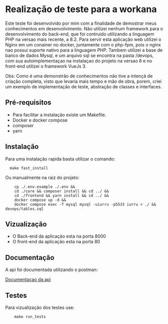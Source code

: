 
# Realização  de teste para a workana

Este teste foi desenvolvido por mim com a finalidade de demostrar meus conhecimentos em desenvolvimento.
Não utilizei nenhum framework para o desenvolvimento do back-end, que foi contruido utilizando a linguagem PHP na versao mais recente, a 8.2. Para servir esta aplicação web utilizei o Nginx em um conainer no docker, juntamente com o php-fpm, pois o nginx nao possui suporte nativo para a linguagem PHP.
Tambem utilizei a base de banco de dados Mysql, e um arquivo sql se encontra na pasta /devops, com sua autoimplementaçao na instalaçao do projeto  na versao 8 e no front-end utilizei o framework VueJs 3.

Obs: Como é uma demonstrão de conhecimentos não tive a intençã de criação completa, visto que levaria mais tempo e mão de obra, porem, criei um exemplo de implementação de teste, abstração de classes e interfaces.


## Pré-requisitos

- Para facilitar a instalação existe um Makefile.
- Docker e docker compose
- composer
- yarn

## Instalação 

Para uma instalação rapida basta utilizar o comando:


```
  make fast_install
```

Ou manualmente na raiz do projeto:

``` 
    cp ./.env.example ./.env &&
    cd ./core && composer install && cd ../ &&
    cd ./frontend && yarn install && cd ../ &&
    docker compose up -d &&
    docker compose exec -T mysql mysql -uiurru -p5533 iurru < ./ && devops/tables.sql

```
## Vizualização

- O Back-end da aplicação esta na porta 8000
- O front-end da aplicação esta na porta 80

## Documentação 

A api foi documentada utilizando o postman:

[Documentaçao da api](https://www.postman.com/iurruu/workspace/forseti/documentation/17815923-c0b3f25d-3ddc-4c9e-8912-737650289d01)

## Testes

Para vizualização dos testes use:

```
    make run_tests
```